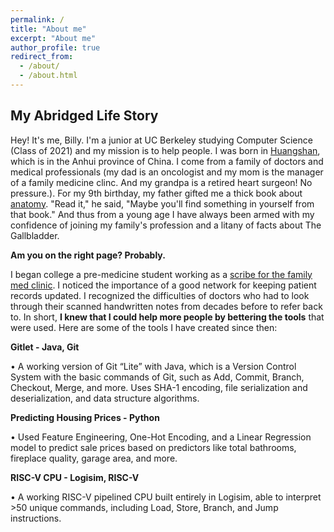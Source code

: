 ```yaml
---
permalink: /
title: "About me"
excerpt: "About me"
author_profile: true
redirect_from: 
  - /about/
  - /about.html
---
```

My Abridged Life Story
----------------------

Hey! It's me, Billy. I'm a junior at UC Berkeley studying Computer Science (Class of 2021) and my mission is to help people. I was born in [Huangshan](https://en.wikipedia.org/wiki/Huangshan), which is in the Anhui province of China. I come from a family of doctors and medical professionals (my dad is an oncologist and my mom is the manager of a family medicine clinc. And my grandpa is a retired heart surgeon! No pressure.). For my 9th birthday, my father gifted me a thick book about [anatomy](https://www.amazon.ca/Human-Anatomy-Definitive-Visual-Guide/dp/1465419543). "Read it," he said, "Maybe you'll find something in yourself from that book." And thus from a young age I have always been armed with my confidence of joining my family's profession and a litany of facts about The Gallbladder. 

**Am you on the right page? Probably.**

I began college a pre-medicine student working as a [scribe for the family med clinic](https://github.com/billylin57/billylin57.github.io/blob/master/images/Screen%20Shot%202020-04-11%20at%2012.28.19%20AM.png). I noticed the importance of a good network for keeping patient records updated. I recognized the difficulties of doctors who had to look through their scanned handwritten notes from decades before to refer back to. In short, **I knew that I could help more people by bettering the tools** that were used. Here are some of the tools I have created since then:

**Gitlet - Java, Git**

 • A working version of Git “Lite” with Java, which is a Version Control System with the basic commands of Git, such as Add, Commit, Branch, Checkout, Merge, and more. Uses SHA-1 encoding, file serialization and deserialization, and data structure algorithms.
 
**Predicting Housing Prices - Python**

 • Used Feature Engineering, One-Hot Encoding, and a Linear Regression model to predict sale prices based on predictors like total bathrooms, fireplace quality, garage area, and more. 
 
**RISC-V CPU - Logisim, RISC-V**

 • A working RISC-V pipelined CPU built entirely in Logisim, able to interpret >50 unique commands, including Load, Store, Branch, and Jump instructions.

